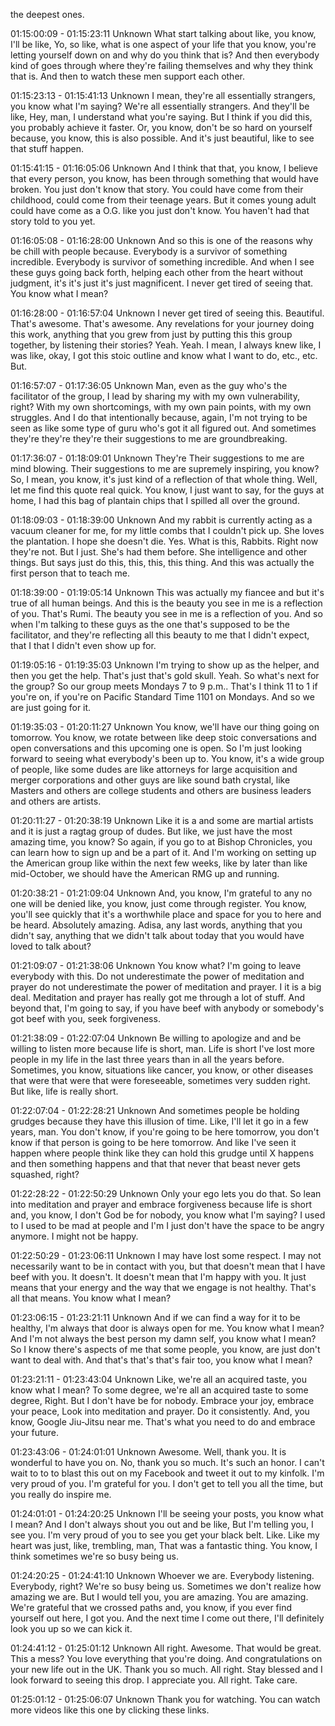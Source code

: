  the deepest ones.

01:15:00:09 - 01:15:23:11
Unknown
What start talking about like, you know, I'll be like, Yo, so like, what is one aspect of your life that you know, you're letting yourself down on and why do you think that is? And then everybody kind of goes through where they're failing themselves and why they think that is. And then to watch these men support each other.

01:15:23:13 - 01:15:41:13
Unknown
I mean, they're all essentially strangers, you know what I'm saying? We're all essentially strangers. And they'll be like, Hey, man, I understand what you're saying. But I think if you did this, you probably achieve it faster. Or, you know, don't be so hard on yourself because, you know, this is also possible. And it's just beautiful, like to see that stuff happen.

01:15:41:15 - 01:16:05:06
Unknown
And I think that that, you know, I believe that every person, you know, has been through something that would have broken. You just don't know that story. You could have come from their childhood, could come from their teenage years. But it comes young adult could have come as a O.G. like you just don't know. You haven't had that story told to you yet.

01:16:05:08 - 01:16:28:00
Unknown
And so this is one of the reasons why be chill with people because. Everybody is a survivor of something incredible. Everybody is survivor of something incredible. And when I see these guys going back forth, helping each other from the heart without judgment, it's it's just it's just magnificent. I never get tired of seeing that. You know what I mean?

01:16:28:00 - 01:16:57:04
Unknown
I never get tired of seeing this. Beautiful. That's awesome. That's awesome. Any revelations for your journey doing this work, anything that you grew from just by putting this this group together, by listening their stories? Yeah. Yeah. I mean, I always knew like, I was like, okay, I got this stoic outline and know what I want to do, etc., etc. But.

01:16:57:07 - 01:17:36:05
Unknown
Man, even as the guy who's the facilitator of the group, I lead by sharing my with my own vulnerability, right? With my own shortcomings, with my own pain points, with my own struggles. And I do that intentionally because, again, I'm not trying to be seen as like some type of guru who's got it all figured out. And sometimes they're they're they're their suggestions to me are groundbreaking.

01:17:36:07 - 01:18:09:01
Unknown
They're Their suggestions to me are mind blowing. Their suggestions to me are supremely inspiring, you know? So, I mean, you know, it's just kind of a reflection of that whole thing. Well, let me find this quote real quick. You know, I just want to say, for the guys at home, I had this bag of plantain chips that I spilled all over the ground.

01:18:09:03 - 01:18:39:00
Unknown
And my rabbit is currently acting as a vacuum cleaner for me, for my little combs that I couldn't pick up. She loves the plantation. I hope she doesn't die. Yes. What is this, Rabbits. Right now they're not. But I just. She's had them before. She intelligence and other things. But says just do this, this, this, this thing. And this was actually the first person that to teach me.

01:18:39:00 - 01:19:05:14
Unknown
This was actually my fiancee and but it's true of all human beings. And this is the beauty you see in me is a reflection of you. That's Rumi. The beauty you see in me is a reflection of you. And so when I'm talking to these guys as the one that's supposed to be the facilitator, and they're reflecting all this beauty to me that I didn't expect, that I that I didn't even show up for.

01:19:05:16 - 01:19:35:03
Unknown
I'm trying to show up as the helper, and then you get the help. That's just that's gold skull. Yeah. So what's next for the group? So our group meets Mondays 7 to 9 p.m.. That's I think 11 to 1 if you're on, if you're on Pacific Standard Time 1101 on Mondays. And so we are just going for it.

01:19:35:03 - 01:20:11:27
Unknown
You know, we'll have our thing going on tomorrow. You know, we rotate between like deep stoic conversations and open conversations and this upcoming one is open. So I'm just looking forward to seeing what everybody's been up to. You know, it's a wide group of people, like some dudes are like attorneys for large acquisition and merger corporations and other guys are like sound bath crystal, like Masters and others are college students and others are business leaders and others are artists.

01:20:11:27 - 01:20:38:19
Unknown
Like it is a and some are martial artists and it is just a ragtag group of dudes. But like, we just have the most amazing time, you know? So again, if you go to at Bishop Chronicles, you can learn how to sign up and be a part of it. And I'm working on setting up the American group like within the next few weeks, like by later than like mid-October, we should have the American RMG up and running.

01:20:38:21 - 01:21:09:04
Unknown
And, you know, I'm grateful to any no one will be denied like, you know, just come through register. You know, you'll see quickly that it's a worthwhile place and space for you to here and be heard. Absolutely amazing. Adisa, any last words, anything that you didn't say, anything that we didn't talk about today that you would have loved to talk about?

01:21:09:07 - 01:21:38:06
Unknown
You know what? I'm going to leave everybody with this. Do not underestimate the power of meditation and prayer do not underestimate the power of meditation and prayer. I it is a big deal. Meditation and prayer has really got me through a lot of stuff. And beyond that, I'm going to say, if you have beef with anybody or somebody's got beef with you, seek forgiveness.

01:21:38:09 - 01:22:07:04
Unknown
Be willing to apologize and and be willing to listen more because life is short, man. Life is short I've lost more people in my life in the last three years than in all the years before. Sometimes, you know, situations like cancer, you know, or other diseases that were that were that were foreseeable, sometimes very sudden right. But like, life is really short.

01:22:07:04 - 01:22:28:21
Unknown
And sometimes people be holding grudges because they have this illusion of time. Like, I'll let it go in a few years, man. You don't know, if you're going to be here tomorrow, you don't know if that person is going to be here tomorrow. And like I've seen it happen where people think like they can hold this grudge until X happens and then something happens and that that never that beast never gets squashed, right?

01:22:28:22 - 01:22:50:29
Unknown
Only your ego lets you do that. So lean into meditation and prayer and embrace forgiveness because life is short and, you know, I don't God be for nobody, you know what I'm saying? I used to I used to be mad at people and I'm I just don't have the space to be angry anymore. I might not be happy.

01:22:50:29 - 01:23:06:11
Unknown
I may have lost some respect. I may not necessarily want to be in contact with you, but that doesn't mean that I have beef with you. It doesn't. It doesn't mean that I'm happy with you. It just means that your energy and the way that we engage is not healthy. That's all that means. You know what I mean?

01:23:06:15 - 01:23:21:11
Unknown
And if we can find a way for it to be healthy, I'm always that door is always open for me. You know what I mean? And I'm not always the best person my damn self, you know what I mean? So I know there's aspects of me that some people, you know, are just don't want to deal with. And that's that's that's fair too, you know what I mean?

01:23:21:11 - 01:23:43:04
Unknown
Like, we're all an acquired taste, you know what I mean? To some degree, we're all an acquired taste to some degree, Right. But I don't have be for nobody. Embrace your joy, embrace your peace, Look into meditation and prayer. Do it consistently. And, you know, Google Jiu-Jitsu near me. That's what you need to do and embrace your future.

01:23:43:06 - 01:24:01:01
Unknown
Awesome. Well, thank you. It is wonderful to have you on. No, thank you so much. It's such an honor. I can't wait to to to blast this out on my Facebook and tweet it out to my kinfolk. I'm very proud of you. I'm grateful for you. I don't get to tell you all the time, but you really do inspire me.

01:24:01:01 - 01:24:20:25
Unknown
I'll be seeing your posts, you know what I mean? And I don't always shout you out and be like, But I'm telling you, I see you. I'm very proud of you to see you get your black belt. Like. Like my heart was just, like, trembling, man, That was a fantastic thing. You know, I think sometimes we're so busy being us.

01:24:20:25 - 01:24:41:10
Unknown
Whoever we are. Everybody listening. Everybody, right? We're so busy being us. Sometimes we don't realize how amazing we are. But I would tell you, you are amazing. You are amazing. We're grateful that we crossed paths and, you know, if you ever find yourself out here, I got you. And the next time I come out there, I'll definitely look you up so we can kick it.

01:24:41:12 - 01:25:01:12
Unknown
All right. Awesome. That would be great. This a mess? You love everything that you're doing. And congratulations on your new life out in the UK. Thank you so much. All right. Stay blessed and I look forward to seeing this drop. I appreciate you. All right. Take care.

01:25:01:12 - 01:25:06:07
Unknown
Thank you for watching. You can watch more videos like this one by clicking these links.

